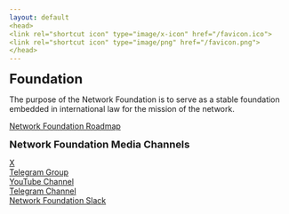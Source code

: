 ```yaml
---
layout: default
<head>
<link rel="shortcut icon" type="image/x-icon" href="/favicon.ico">
<link rel="shortcut icon" type="image/png" href="/favicon.png">
</head>
---
```

<b><font size="5">Foundation</font></b>

The purpose of the Network Foundation is to serve as a stable foundation embedded in international law for the mission of the network.

<a href="https://github.com/orgs/network-foundation/projects/1/" target="_blank">Network Foundation Roadmap</a>
<br>

<b><font size="4">Network Foundation Media Channels</font></b>

<a href="https://x.com/networkfdn" target="_blank">X</a>
<br>
<a href="https://t.me/networkfoundation" target="_blank">Telegram Group</a>
<br>
<a href="https://youtube.com/@networkfdn" target="_blank">YouTube Channel</a>
<br>
<a href="https://t.me/networkfdn" target="_blank">Telegram Channel</a>
<br>
<a href="https://networkfoundaton.slack.com" target="_blank">Network Foundation Slack</a>







